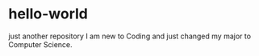 # hello-world
just another repository
I am new to Coding and just changed my major to Computer Science.
